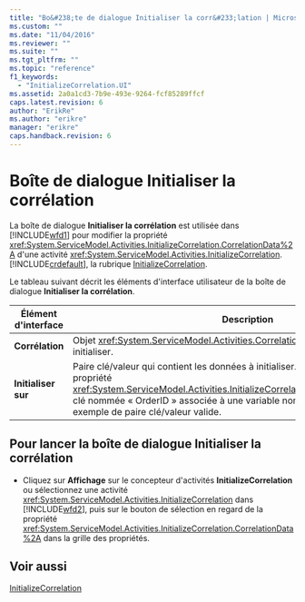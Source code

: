 ```yaml
---
title: "Bo&#238;te de dialogue Initialiser la corr&#233;lation | Microsoft Docs"
ms.custom: ""
ms.date: "11/04/2016"
ms.reviewer: ""
ms.suite: ""
ms.tgt_pltfrm: ""
ms.topic: "reference"
f1_keywords: 
  - "InitializeCorrelation.UI"
ms.assetid: 2a0a1cd3-7b9e-493e-9264-fcf85289ffcf
caps.latest.revision: 6
author: "ErikRe"
ms.author: "erikre"
manager: "erikre"
caps.handback.revision: 6
---
```

# Bo&#238;te de dialogue Initialiser la corr&#233;lation
La boîte de dialogue **Initialiser la corrélation** est utilisée dans  [!INCLUDE[wfd1](../workflow-designer/includes/wfd1_md.md)] pour modifier la propriété <xref:System.ServiceModel.Activities.InitializeCorrelation.CorrelationData%2A> d'une activité <xref:System.ServiceModel.Activities.InitializeCorrelation>.[!INCLUDE[crdefault](../test/includes/crdefault_md.md)], la rubrique [InitializeCorrelation](../workflow-designer/initializecorrelation-activity-designer.md).  
  
 Le tableau suivant décrit les éléments d'interface utilisateur de la boîte de dialogue **Initialiser la corrélation**.  
  
|Élément d'interface|Description|  
|-------------------------|-----------------|  
|**Corrélation**|Objet <xref:System.ServiceModel.Activities.CorrelationHandle> de la corrélation à initialiser.|  
|**Initialiser sur**|Paire clé\/valeur qui contient les données à initialiser.Cette valeur correspond à la propriété <xref:System.ServiceModel.Activities.InitializeCorrelation.CorrelationData%2A>.Une clé nommée « OrderID » associée à une variable nommé « OrderID » constitue un exemple de paire clé\/valeur valide.|  
  
## Pour lancer la boîte de dialogue Initialiser la corrélation  
  
-   Cliquez sur **Affichage** sur le concepteur d'activités **InitializeCorrelation** ou sélectionnez une activité <xref:System.ServiceModel.Activities.InitializeCorrelation> dans [!INCLUDE[wfd2](../workflow-designer/includes/wfd2_md.md)], puis sur le bouton de sélection en regard de la propriété <xref:System.ServiceModel.Activities.InitializeCorrelation.CorrelationData%2A> dans la grille des propriétés.  
  
## Voir aussi  
 [InitializeCorrelation](../workflow-designer/initializecorrelation-activity-designer.md)